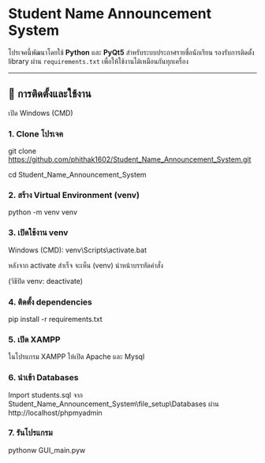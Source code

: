 # Student Name Announcement System

โปรเจคนี้พัฒนาโดยใช้ **Python** และ **PyQt5** สำหรับระบบประกาศรายชื่อนักเรียน
รองรับการติดตั้ง library ผ่าน `requirements.txt` เพื่อให้ใช้งานได้เหมือนกันทุกเครื่อง

---

## 🚀 การติดตั้งและใช้งาน

เปิด Windows (CMD)

### 1. Clone โปรเจค
git clone https://github.com/phithak1602/Student_Name_Announcement_System.git

cd Student_Name_Announcement_System

### 2. สร้าง Virtual Environment (venv)
python -m venv venv

### 3. เปิดใช้งาน venv
Windows (CMD): venv\Scripts\activate.bat

หลังจาก activate สำเร็จ จะเห็น (venv) นำหน้าบรรทัดคำสั่ง

(วิธีปิด venv: deactivate)

### 4. ติดตั้ง dependencies
pip install -r requirements.txt

### 5. เปิด XAMPP
ในโปรแกรม XAMPP ให้เปิด Apache และ Mysql

### 6. นำเข้า Databases
Import students.sql จาก Student_Name_Announcement_System\file_setup\Databases ผ่าน http://localhost/phpmyadmin

### 7. รันโปรแกรม
pythonw GUI_main.pyw
